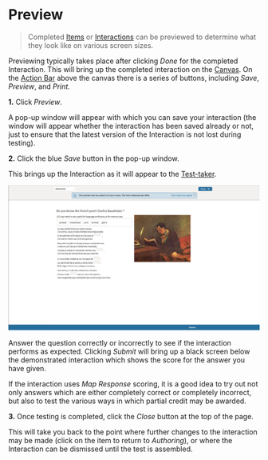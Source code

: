 # Preview

> Completed [Items](../appendix/glossary.md#item) or [Interactions](../appendix/glossary.md#interaction) can be previewed to determine what they look like on various screen sizes.

Previewing typically takes place after clicking *Done* for the completed Interaction. This will bring up the completed interaction on the [Canvas](../appendix/glossary.md#canvas). On the [Action Bar](../appendix/glossary.md#action-bar) above the canvas there is a series of buttons, including *Save*, *Preview*, and *Print*.

**1.** Click *Preview*.

A pop-up window will appear with which you can save your interaction (the window will appear whether the interaction has been saved already or not, just to ensure that the latest version of the Interaction is not lost during testing).

**2.** Click the blue *Save* button in the pop-up window.

This brings up the Interaction as it will appear to the [Test-taker](../appendix/glossary.md#test-taker).

![Previewing an Item](../resources/backend/items/preview/actual-size.png)

Answer the question correctly or incorrectly to see if the interaction performs as expected. Clicking *Submit* will bring up a black screen below the demonstrated interaction which shows the score for the answer you have given.

If the interaction uses *Map Response* scoring, it is a good idea to try out not only answers which are either completely correct or completely incorrect, but also to test the various ways in which partial credit may be awarded.

**3.** Once testing is completed, click the *Close* button at the top of the page.

This will take you back to the point where further changes to the interaction may be made (click on the item to return to *Authoring*), or where the Interaction can be dismissed until the test is assembled.
